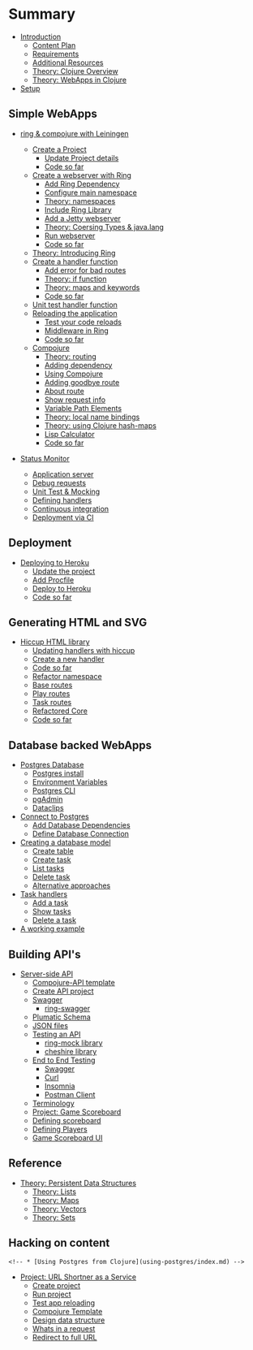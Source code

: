 # Summary

* [Introduction](introduction.md)
    * [Content Plan](content-plan.md)
    * [Requirements](requirements.md)
    * [Additional Resources](additional-resources.md)
    * [Theory: Clojure Overview](overview/index.md)
    * [Theory: WebApps in Clojure](overview/webapps-in-clojure.md)
* [Setup](setup/index.md)

## Simple WebApps

* [ring & compojure with Leiningen](ring-compojure/create-a-project/index.md)
    * [Create a Project](ring-compojure/create-a-project/index.md)
        * [Update Project details](ring-compojure/create-a-project/update-project-details.md)
        * [Code so far](ring-compojure/create-a-project/code-so-far.md)
    * [Create a webserver with Ring](ring-compojure/create-a-webserver-with-ring/index.md)
        * [Add Ring Dependency](ring-compojure/create-a-webserver-with-ring/add-ring-dependency.md)
        * [Configure main namespace](ring-compojure/create-a-webserver-with-ring/configure-main-namespace.md)
        * [Theory: namespaces](ring-compojure/create-a-webserver-with-ring/namespaces.md)
        * [Include Ring Library](ring-compojure/create-a-webserver-with-ring/include-ring-library.md)
        * [Add a Jetty webserver](ring-compojure/create-a-webserver-with-ring/add-a-jetty-webserver.md)
        * [Theory: Coersing Types & java.lang](ring-compojure/create-a-webserver-with-ring/coersing-types-and-java-lang.md)
        * [Run webserver](ring-compojure/create-a-webserver-with-ring/run-webserver.md)
        * [Code so far](ring-compojure/create-a-webserver-with-ring/code-so-far.md)
    * [Theory: Introducing Ring](ring-compojure/introducing-ring/index.md)
    * [Create a handler function](ring-compojure/create-a-handler-function/index.md)
        * [Add error for bad routes](ring-compojure/create-a-handler-function/add-not-found.md)
        * [Theory: if function](ring-compojure/create-a-handler-function/if-function.md)
        * [Theory: maps and keywords](ring-compojure/create-a-handler-function/maps-and-keywords.md)
        * [Code so far](ring-compojure/create-a-handler-function/code-so-far.md)
    * [Unit test handler function](ring-compojure/unit-test-handler-function/index.md)
    * [Reloading the application](ring-compojure/reloading-the-application/index.md)
        * [Test your code reloads](ring-compojure/reloading-the-application/test-your-code-reloads.md)
        * [Middleware in Ring](ring-compojure/reloading-the-application/middleware.md)
        * [Code so far](ring-compojure/reloading-the-application/code-so-far.md)
    * [Compojure](ring-compojure/compojure/index.md)
        * [Theory: routing](ring-compojure/compojure/theory-routing.md)
        * [Adding dependency](ring-compojure/compojure/adding-dependency.md)
        * [Using Compojure](ring-compojure/compojure/using-compojure.md)
        * [Adding goodbye route](ring-compojure/compojure/adding-goodbye-route.md)
        * [About route](ring-compojure/compojure/about.md)
        * [Show request info](ring-compojure/compojure/show-request-info.md)
        * [Variable Path Elements](ring-compojure/compojure/variable-path-elements.md)
        * [Theory: local name bindings](ring-compojure/compojure/theory-local-name-bindings.md)
        * [Theory: using Clojure hash-maps](ring-compojure/compojure/theory-using-hash-maps.md)
        * [Lisp Calculator](ring-compojure/compojure/lisp-calculator.md)
        * [Code so far](ring-compojure/compojure/code-so-far.md)

* [Status Monitor](projects/status-monitor-deps/index.md)
    * [Application server](projects/status-monitor-deps/application-server.md)
    * [Debug requests](projects/status-monitor-deps/debugging-requests.md)
    * [Unit Test & Mocking](projects/status-monitor-deps/unit-test-mocking-handlers.md)
    * [Defining handlers](projects/status-monitor-deps/refactor-handlers-and-tests.md)
    * [Continuous integration](projects/status-monitor-deps/continuous-integration.md)
    * [Deployment via CI](projects/status-monitor-deps/deployment-via-ci.md)

## Deployment
* [Deploying to Heroku](heroku/index.md)
    * [Update the project](heroku/update-project.md)
    * [Add Procfile](heroku/procfile.md)
    * [Deploy to Heroku](heroku/deploy.md)
    * [Code so far](heroku/code-so-far.md)

## Generating HTML and SVG
* [Hiccup HTML library](hiccup/index.md)
    * [Updating handlers with hiccup](hiccup/updating-handlers-with-hiccup.md)
    * [Create a new handler](hiccup/create-new-handler.md)
    * [Code so far](hiccup/code-so-far.md)
    * [Refactor namespace](refactor-namespace/index.md)
    * [Base routes](refactor-namespace/base-routes.md)
    * [Play routes](refactor-namespace/play-routes.md)
    * [Task routes](refactor-namespace/task-routes.md)
    * [Refactored Core](refactor-namespace/core.md)
    * [Code so far](refactor-namespace/code-so-far.md)

## Database backed WebApps
* [Postgres Database](postgres/index.md)
    * [Postgres install](postgres/install.md)
    * [Environment Variables](postgres/environment-variables.md)
    * [Postgres CLI](postgres/postgres-cli.md)
    * [pgAdmin](postgres/pg-admin.md)
    * [Dataclips](postgres/dataclips.md)
* [Connect to Postgres](connect-to-postgres/index.md)
    * [Add Database Dependencies](connect-to-postgres/add-database-dependencies.md)
    * [Define Database Connection](connect-to-postgres/define-db-connection.md)
* [Creating a database model](database-model/index.md)
    * [Create table](database-model/create-table.md)
    * [Create task](database-model/create-task.md)
    * [List tasks](database-model/show-all-task.md)
    * [Delete task](database-model/delete-task.md)
    * [Alternative approaches](database-model/alternative-approaches.md)
* [Task handlers](task-handlers/index.md)
    * [Add a task](task-handlers/add-a-task.md)
    * [Show tasks](task-handlers/show-task.md)
    * [Delete a task](task-handlers/delete-a-task.md)
* [A working example](working-example/index.md)

## Building API's
* [Server-side API](server-side-api/index.md)
    * [Compojure-API template](server-side-api/compojure-api-template.md)
    * [Create API project](server-side-api/create-compojure-api-project.md)
    * [Swagger](server-side-api/swagger.md)
        * [ring-swagger](server-side-api/ring-swagger.md)
    * [Plumatic Schema](server-side-api/plumatic-schema.md)
    * [JSON files](server-side-api/json-files.md)
    * [Testing an API](server-side-api/testing-api.md)
        * [ring-mock library](server-side-api/ring-mock.md)
        *   [cheshire library](server-side-api/cheshire.md)
    * [End to End Testing](server-side-api/end-to-end-testing/index.md)
        * [Swagger](server-side-api/end-to-end-testing/swagger.md)
        * [Curl](server-side-api/end-to-end-testing/curl.md)
        * [Insomnia](server-side-api/end-to-end-testing/insomnia.md)
        * [Postman Client](server-side-api/end-to-end-testing/postman.md)
    * [Terminology](server-side-api/terminology.md)
    * [Project: Game Scoreboard](server-side-api/projects/game-scoreboard/index.md)
    * [Defining scoreboard](server-side-api/projects/game-scoreboard/defining-scoreboard.md)
    * [Defining Players](server-side-api/projects/game-scoreboard/defining-scores.md)
    * [Game Scoreboard UI](server-side-api/projects/game-scoreboard-ui/index.md)

<!-- ## Micro-frameworks (TODO) -->

<!-- * [Overview](micro-framework/index.md) -->
<!--     * [Luminus](micro-framework/luminus/index.md) -->
<!--     * [Pedestal](micro-framework/pedestal/index.md) -->
<!--     * [Edge](micro-framework/edge/index.md) -->


## Reference
* [Theory: Persistent Data Structures](persistent-data-structures/index.md)
    * [Theory: Lists](persistent-data-structures/lists.md)
    * [Theory: Maps](persistent-data-structures/maps.md)
    * [Theory: Vectors](persistent-data-structures/vectors.md)
    * [Theory: Sets](persistent-data-structures/sets.md)
<!-- * [Compojure defroutes macro](compojure/defroutes.md) -->

## Hacking on content
<!-- * [Variable tag names](work-in-progress.md) -->
    <!-- * [Using Postgres from Clojure](using-postgres/index.md) -->
* [Project: URL Shortner as a Service](project-url-shortner/index.md)
    * [Create project](project-url-shortner/create-project.md)
    * [Run project](project-url-shortner/run-project.md)
    * [Test app reloading](project-url-shortner/test-app-reloading.md)
    * [Compojure Template](project-url-shortner/compojure-template.md)
    * [Design data structure](project-url-shortner/design-data-structure.md)
    * [Whats in a request](project-url-shortner/whats-in-a-request.md)
    * [Redirect to full URL](project-url-shortner/redirect-to-full-url.md)
    <!--     * [Add static resources](project-url-shortner/add-static-resources.md) -->
    <!--     * [Disable anti-forgery check](project-url-shortner/disable-anti-forgery-check.    md) -->
    <!--     * [Create HTML Form](project-url-shortner/create-html-form.md) -->
    <!--     * [Using Ring Redirect](project-url-shortner/using-ring-redirect.md) -->
    <!--     * [Named alias handler](project-url-shortner/named-alias-handler.md) -->
    <!--     * [if-let function](project-url-shortner/if-let-function.md) -->
    <!--     * [Refactor: Hiccup form](project-url-shortner/refacor-hiccup-form.md) -->
    <!--     * [Alias generator](project-url-shortner/alias-generator.md) -->
    <!--     * [Persist aliases](project-url-shortner/persist-aliases.md) -->
    <!--     * [Postgres setup](project-url-shortner/postgres-setup.md) -->
    <!--     * [Redis setup](project-url-shortner/redis-setup.md) -->
    <!--     * [create database](project-url-shortner/create-database.md) -->
    <!--     * [add alias to database](project-url-shortner/add-alias-to-database.md) -->
    <!--     * [get alias from database](project-url-shortner/get-alias-from-database.md) -->
    <!--     * [delete alias from database](project-url-shortner/delete-alias-from-database.md) -->
    <!-- * [Building a full database backed app](full-app/index.md) -->
    <!-- * [Testing](testing/index.md) -->
    <!--     * [Unit Testing](testing/unit/testing/index.md) -->
    <!-- * [Reference](reference/index.md) -->
    <!-- * [Lighttable](lighttable/index.md) -->
    <!--     * [Configure Keyboard mappings](lighttable/configure-keyboard-mappings.md) -->
    <!-- * [Projects with Leiningen](leiningen/index.md) -->
    <!--     * [Create a project](leiningen/create-a-project.md) -->
    <!--     * [Run the REPL](leiningen/run-the-repl.md) -->
    <!--     * [Profiles overview](leiningen/profile.md) -->
    <!--     * [Adding a dev profile](leiningen/adding-a-dev-profile.md) -->
    <!--     * [Templates](leiningen/templates.md) -->
    <!--     * [Plugins](leiningen/plugins.md) -->
    <!-- * [Development Environments](development-environment/index.md) -->
    <!--     * [Java](development-environment/java.md) -->
    <!--     * [Leiningen](development-environment/leiningen.md) -->
    <!--     * [LightTable](development-environment/lighttable.md) -->
    <!--     * [Other tools](development-environment/other-tools.md) -->

